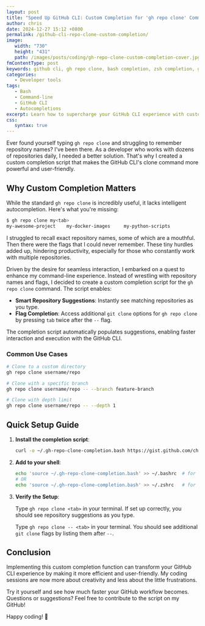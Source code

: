 ```yaml
---
layout: post
title: "Speed Up GitHub CLI: Custom Completion for 'gh repo clone' Command"
author: chris
date: 2024-12-27 15:12 +0800
permalink: /github-cli-repo-clone-custom-completion/
image:
   width: "730"
   height: "431"
   path: /images/posts/coding/gh-repo-clone-custom-completion-cover.jpg
fmContentType: post
keywords: github cli, gh repo clone, bash completion, zsh completion, git automation
categories:
   - Developer tools
tags:
   - Bash
   - Command-line
   - GitHub CLI
   - Autocompletions
excerpt: Learn how to supercharge your GitHub CLI experience with custom bash completion for the 'gh repo clone' command. Includes step-by-step setup and practical examples.
css:
   syntax: true
---
```


Ever found yourself typing `gh repo clone` and struggling to remember repository names? I've been there. As a developer who works with dozens of repositories daily, I needed a better solution. That's why I created a custom completion script that makes the GitHub CLI's clone command more powerful and user-friendly.

## Why Custom Completion Matters

While the standard `gh repo clone` is incredibly useful, it lacks intelligent autocompletion. Here's what you're missing:

```bash
$ gh repo clone my<tab>
my-awesome-project    my-docker-images     my-python-scripts
```

I struggled to recall exact repository names, some of which are a mouthful. Then there were the flags that I could never remember. These tiny hurdles added up, hindering productivity, especially for those who constantly work with multiple repositories.

Driven by the desire for seamless interaction, I embarked on a quest to enhance my command-line experience. Instead of wrestling with repository names and flags, I decided to create a custom completion script for the `gh repo clone` command. The script enables:

- **Smart Repository Suggestions**: Instantly see matching repositories as you type.
- **Flag Completion**: Access additional `git clone` options for `gh repo clone` by pressing `tab` twice after the `--` flag.

The completion script automatically populates suggestions, enabling faster interaction and execution with the GitHub CLI.

### Common Use Cases

```bash
# Clone to a custom directory
gh repo clone username/repo

# Clone with a specific branch
gh repo clone username/repo -- --branch feature-branch

# Clone with depth limit
gh repo clone username/repo -- --depth 1
```

## Quick Setup Guide

1. **Install the completion script**:

   ```bash
   curl -o ~/.gh-repo-clone-completion.bash https://gist.github.com/chriskyfung/50039cb2a9b586047adc2726085c6280/raw/.bash_profile
   ```

2. **Add to your shell**:

   ```bash
   echo 'source ~/.gh-repo-clone-completion.bash' >> ~/.bashrc  # for bash
   # OR
   echo 'source ~/.gh-repo-clone-completion.bash' >> ~/.zshrc   # for zsh
   ```

3. **Verify the Setup**:

   Type `gh repo clone <tab>` in your terminal. If set up correctly, you should see repository suggestions as you type.

   Type `gh repo clone -- <tab>` in your terminal. You should see additional `git clone` flags by listing them after `--`.

## Conclusion

Implementing this custom completion function can transform your GitHub CLI experience by making it more efficient and user-friendly. My coding sessions are now more about creativity and less about the little frustrations.

Try it yourself and see how much faster your GitHub workflow becomes. Questions or suggestions? Feel free to contribute to the script on my GitHub!

Happy coding! 🚀

